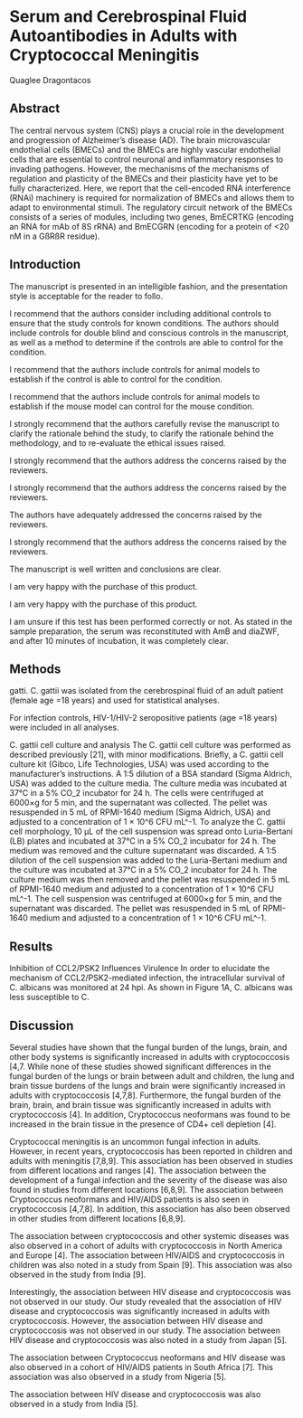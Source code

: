 # Serum and Cerebrospinal Fluid Autoantibodies in Adults with Cryptococcal Meningitis
Quaglee Dragontacos


## Abstract
The central nervous system (CNS) plays a crucial role in the development and progression of Alzheimer’s disease (AD). The brain microvascular endothelial cells (BMECs) and the BMECs are highly vascular endothelial cells that are essential to control neuronal and inflammatory responses to invading pathogens. However, the mechanisms of the mechanisms of regulation and plasticity of the BMECs and their plasticity have yet to be fully characterized. Here, we report that the cell-encoded RNA interference (RNAi) machinery is required for normalization of BMECs and allows them to adapt to environmental stimuli. The regulatory circuit network of the BMECs consists of a series of modules, including two genes, BmECRTKG (encoding an RNA for mAb of 8S rRNA) and BmECGRN (encoding for a protein of <20 nM in a GßRßR residue).


## Introduction

The manuscript is presented in an intelligible fashion, and the presentation style is acceptable for the reader to follo.

I recommend that the authors consider including additional controls to ensure that the study controls for known conditions. The authors should include controls for double blind and conscious controls in the manuscript, as well as a method to determine if the controls are able to control for the condition.

I recommend that the authors include controls for animal models to establish if the control is able to control for the condition.

I recommend that the authors include controls for animal models to establish if the mouse model can control for the mouse condition.

I strongly recommend that the authors carefully revise the manuscript to clarify the rationale behind the study, to clarify the rationale behind the methodology, and to re-evaluate the ethical issues raised.

I strongly recommend that the authors address the concerns raised by the reviewers.

I strongly recommend that the authors address the concerns raised by the reviewers.

The authors have adequately addressed the concerns raised by the reviewers.

I strongly recommend that the authors address the concerns raised by the reviewers.

The manuscript is well written and conclusions are clear.

I am very happy with the purchase of this product.

I am very happy with the purchase of this product.

I am unsure if this test has been performed correctly or not. As stated in the sample preparation, the serum was reconstituted with AmB and diaZWF, and after 10 minutes of incubation, it was completely clear.


## Methods
gatti. C. gattii was isolated from the cerebrospinal fluid of an adult patient (female age =18 years) and used for statistical analyses.

For infection controls, HIV-1/HIV-2 seropositive patients (age =18 years) were included in all analyses.

C. gattii cell culture and analysis
The C. gattii cell culture was performed as described previously [21], with minor modifications. Briefly, a C. gattii cell culture kit (Gibco, Life Technologies, USA) was used according to the manufacturer’s instructions. A 1:5 dilution of a BSA standard (Sigma Aldrich, USA) was added to the culture media. The culture media was incubated at 37°C in a 5% CO_2 incubator for 24 h. The cells were centrifuged at 6000×g for 5 min, and the supernatant was collected. The pellet was resuspended in 5 mL of RPMI-1640 medium (Sigma Aldrich, USA) and adjusted to a concentration of 1 × 10^6 CFU mL^-1. To analyze the C. gattii cell morphology, 10 µL of the cell suspension was spread onto Luria-Bertani (LB) plates and incubated at 37°C in a 5% CO_2 incubator for 24 h. The medium was removed and the culture supernatant was discarded. A 1:5 dilution of the cell suspension was added to the Luria-Bertani medium and the culture was incubated at 37°C in a 5% CO_2 incubator for 24 h. The culture medium was then removed and the pellet was resuspended in 5 mL of RPMI-1640 medium and adjusted to a concentration of 1 × 10^6 CFU mL^-1. The cell suspension was centrifuged at 6000×g for 5 min, and the supernatant was discarded. The pellet was resuspended in 5 mL of RPMI-1640 medium and adjusted to a concentration of 1 × 10^6 CFU mL^-1.


## Results
Inhibition of CCL2/PSK2 Influences Virulence
In order to elucidate the mechanism of CCL2/PSK2-mediated infection, the intracellular survival of C. albicans was monitored at 24 hpi. As shown in Figure 1A, C. albicans was less susceptible to C.


## Discussion
Several studies have shown that the fungal burden of the lungs, brain, and other body systems is significantly increased in adults with cryptococcosis [4,7. While none of these studies showed significant differences in the fungal burden of the lungs or brain between adult and children, the lung and brain tissue burdens of the lungs and brain were significantly increased in adults with cryptococcosis [4,7,8]. Furthermore, the fungal burden of the brain, brain, and brain tissue was significantly increased in adults with cryptococcosis [4]. In addition, Cryptococcus neoformans was found to be increased in the brain tissue in the presence of CD4+ cell depletion [4].

Cryptococcal meningitis is an uncommon fungal infection in adults. However, in recent years, cryptococcosis has been reported in children and adults with meningitis [7,8,9]. This association has been observed in studies from different locations and ranges [4]. The association between the development of a fungal infection and the severity of the disease was also found in studies from different locations [6,8,9]. The association between Cryptococcus neoformans and HIV/AIDS patients is also seen in cryptococcosis [4,7,8]. In addition, this association has also been observed in other studies from different locations [6,8,9].

The association between cryptococcosis and other systemic diseases was also observed in a cohort of adults with cryptococcosis in North America and Europe [4]. The association between HIV/AIDS and cryptococcosis in children was also noted in a study from Spain [9]. This association was also observed in the study from India [9].

Interestingly, the association between HIV disease and cryptococcosis was not observed in our study. Our study revealed that the association of HIV disease and cryptococcosis was significantly increased in adults with cryptococcosis. However, the association between HIV disease and cryptococcosis was not observed in our study. The association between HIV disease and cryptococcosis was also noted in a study from Japan [5].

The association between Cryptococcus neoformans and HIV disease was also observed in a cohort of HIV/AIDS patients in South Africa [7]. This association was also observed in a study from Nigeria [5].

The association between HIV disease and cryptococcosis was also observed in a study from India [5].

